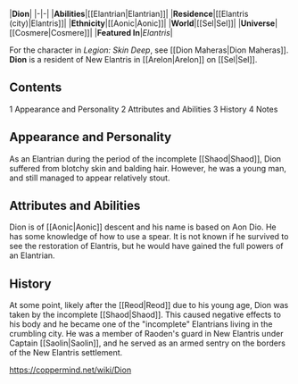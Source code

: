 |**Dion**|
|-|-|
|**Abilities**|[[Elantrian\|Elantrian]]|
|**Residence**|[[Elantris (city)\|Elantris]]|
|**Ethnicity**|[[Aonic\|Aonic]]|
|**World**|[[Sel\|Sel]]|
|**Universe**|[[Cosmere\|Cosmere]]|
|**Featured In**|*Elantris*|

For the character in *Legion: Skin Deep*, see [[Dion Maheras\|Dion Maheras]].
**Dion** is a resident of New Elantris in [[Arelon\|Arelon]] on [[Sel\|Sel]].

## Contents

1 Appearance and Personality
2 Attributes and Abilities
3 History
4 Notes


## Appearance and Personality
As an Elantrian during the period of the incomplete [[Shaod\|Shaod]], Dion suffered from blotchy skin and balding hair. However, he was a young man, and still managed to appear relatively stout.

## Attributes and Abilities
Dion is of [[Aonic\|Aonic]] descent and his name is based on Aon Dio. He has some knowledge of how to use a spear. It is not known if he survived to see the restoration of Elantris, but he would have gained the full powers of an Elantrian.

## History
At some point, likely after the [[Reod\|Reod]] due to his young age, Dion was taken by the incomplete [[Shaod\|Shaod]]. This caused negative effects to his body and he became one of the "incomplete" Elantrians living in the crumbling city. He was a member of Raoden's guard in New Elantris under Captain [[Saolin\|Saolin]], and he served as an armed sentry on the borders of the New Elantris settlement.



https://coppermind.net/wiki/Dion